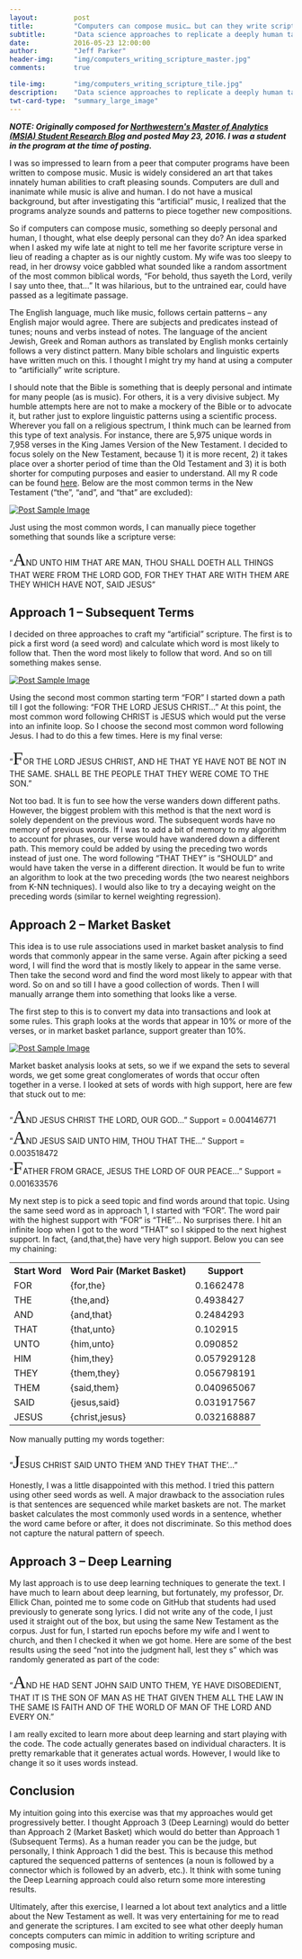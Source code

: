 ```yaml
---
layout:         post
title:          "Computers can compose music… but can they write scripture?"
subtitle:       "Data science approaches to replicate a deeply human task"
date:           2016-05-23 12:00:00
author:         "Jeff Parker"
header-img:     "img/computers_writing_scripture_master.jpg"
comments:       true

tile-img:       "img/computers_writing_scripture_tile.jpg"
description:    "Data science approaches to replicate a deeply human task"
twt-card-type:  "summary_large_image"
---
```


***NOTE: Originally composed for [Northwestern's Master of Analytics (MSIA) Student Research Blog](http://sites.northwestern.edu/msia/2017/05/23/computers-can-compose-music-but-can-they-write-scripture/) and posted May 23, 2016. I was a student in the program at the time of posting.***

<p>I was so impressed to learn from a peer that computer programs have been written to compose music. Music is widely considered an art that takes innately human abilities to craft pleasing sounds. Computers are dull and inanimate while music is alive and human. I do not have a musical background, but after investigating this “artificial” music, I realized that the programs analyze sounds and patterns to piece together new compositions.</p>

<p>So if computers can compose music, something so deeply personal and human, I thought, what else deeply personal can they do? An idea sparked when I asked my wife late at night to tell me her favorite scripture verse in lieu of reading a chapter as is our nightly custom. My wife was too sleepy to read, in her drowsy voice gabbled what sounded like a random assortment of the most common biblical words, “For behold, thus sayeth the Lord, verily I say unto thee, that…” It was hilarious, but to the untrained ear, could have passed as a legitimate passage.</p>

<p>The English language, much like music, follows certain patterns – any English major would agree. There are subjects and predicates instead of tunes; nouns and verbs instead of notes. The language of the ancient Jewish, Greek and Roman authors as translated by English monks certainly follows a very distinct pattern. Many bible scholars and linguistic experts have written much on this. I thought I might try my hand at using a computer to “artificially” write scripture.</p>

<p>I should note that the Bible is something that is deeply personal and intimate for many people (as is music). For others, it is a very divisive subject. My humble attempts here are not to make a mockery of the Bible or to advocate it, but rather just to explore linguistic patterns using a scientific process. Wherever you fall on a religious spectrum, I think much can be learned from this type of text analysis. For instance, there are 5,975 unique words in 7,958 verses in the King James Version of the New Testament. I decided to focus solely on the New Testament, because 1) it is more recent, 2) it takes place over a shorter period of time than the Old Testament and 3) it is both shorter for computing purposes and easier to understand. All my R code can be found <a href = "https://github.com/jeffreyxparker/scripture_analysis/tree/master">here</a>. Below are the most common terms in the New Testament (“the”, “and”, and “that” are excluded):</p>

<a href="#">
    <img src="{{ site.baseurl }}/img/computers_writing_scripture_img1.png" alt="Post Sample Image">
</a>
 
<p>Just using the most common words, I can manually piece together something that sounds like a scripture verse:</p>

<p>“<font face = "Old English Text MT" size = "6">A</font>ND UNTO HIM THAT ARE MAN, THOU SHALL DOETH ALL THINGS THAT WERE FROM THE LORD GOD, FOR THEY THAT ARE WITH THEM ARE THEY WHICH HAVE NOT, SAID JESUS” </p>

<h2>Approach 1 – Subsequent Terms</h2>

<p>I decided on three approaches to craft my “artificial” scripture. The first is to pick a first word (a seed word) and calculate which word is most likely to follow that. Then the word most likely to follow that word. And so on till something makes sense.</p>

<a href="#">
    <img src="{{ site.baseurl }}/img/computers_writing_scripture_img2.png" alt="Post Sample Image">
</a>
 
<p>Using the second most common starting term “FOR” I started down a path till I got the following: “FOR THE LORD JESUS CHRIST…” At this point, the most common word following CHRIST is JESUS which would put the verse into an infinite loop. So I choose the second most common word following Jesus. I had to do this a few times. Here is my final verse:</p>

<p>“<font face = "Old English Text MT" size = "6">F</font>OR THE LORD JESUS CHRIST, AND HE THAT YE HAVE NOT BE NOT IN THE SAME. SHALL BE THE PEOPLE THAT THEY WERE COME TO THE SON.”</p>

<p>Not too bad. It is fun to see how the verse wanders down different paths. However, the biggest problem with this method is that the next word is solely dependent on the previous word. The subsequent words have no memory of previous words. If I was to add a bit of memory to my algorithm to account for phrases, our verse would have wandered down a different path. This memory could be added by using the preceding two words instead of just one. The word following “THAT THEY” is “SHOULD” and would have taken the verse in a different direction. It would be fun to write an algorithm to look at the two preceding words (the two nearest neighbors from K-NN techniques). I would also like to try a decaying weight on the preceding words (similar to kernel weighting regression).</p>

<h2>Approach 2 – Market Basket</h2>

<p>This idea is to use rule associations used in market basket analysis to find words that commonly appear in the same verse. Again after picking a seed word, I will find the word that is mostly likely to appear in the same verse. Then take the second word and find the word most likely to appear with that word. So on and so till I have a good collection of words. Then I will manually arrange them into something that looks like a verse.</p>

<p>The first step to this is to convert my data into transactions and look at some rules. This graph looks at the words that appear in 10% or more of the verses, or in market basket parlance, support greater than 10%.</p>

<a href="#">
    <img src="{{ site.baseurl }}/img/computers_writing_scripture_img3.png" alt="Post Sample Image">
</a>
 
<p>Market basket analysis looks at sets, so we if we expand the sets to several words, we get some great conglomerates of words that occur often together in a verse. I looked at sets of words with high support, here are few that stuck out to me:</p>

“<font face = "Old English Text MT" size = "6">A</font>ND JESUS CHRIST THE LORD, OUR GOD…” Support = 0.004146771<br>
“<font face = "Old English Text MT" size = "6">A</font>ND JESUS SAID UNTO HIM, THOU THAT THE…” Support = 0.003518472<br>
“<font face = "Old English Text MT" size = "6">F</font>ATHER FROM GRACE, JESUS THE LORD OF OUR PEACE…” Support = 0.001633576<br>

<p>My next step is to pick a seed topic and find words around that topic. Using the same seed word as in approach 1, I started with “FOR”. The word pair with the highest support with “FOR” is “THE”… No surprises there. I hit an infinite loop when I got to the word “THAT” so I skipped to the next highest support. In fact, {and,that,the} have very high support. Below you can see my chaining:</p>

<table>
  <tr>
    <th>Start Word</th>
    <th>Word Pair (Market Basket)</th>
    <th>Support</th>
  </tr>
  <tr>
    <td>FOR</td>
    <td>{for,the}</td>
    <td>0.1662478</td>
  </tr>
  <tr>
    <td>THE</td>
    <td>{the,and}</td>
    <td>0.4938427</td>
  </tr>
  <tr>
    <td>AND</td>
    <td>{and,that}</td>
    <td>0.2484293</td>
  </tr>
  <tr>
    <td>THAT</td>
    <td>{that,unto}</td>
    <td>0.102915</td>
  </tr>
  <tr>
    <td>UNTO</td>
    <td>{him,unto}</td>
    <td>0.090852</td>
  </tr>
  <tr>
    <td>HIM</td>
    <td>{him,they}</td>
    <td>0.057929128</td>
  </tr>
  <tr>
    <td>THEY</td>
    <td>{them,they}</td>
    <td>0.056798191</td>
  </tr>
  <tr>
    <td>THEM</td>
    <td>{said,them}</td>
    <td>0.040965067</td>
  </tr>
  <tr>
    <td>SAID</td>
    <td>{jesus,said}</td>
    <td>0.031917567</td>
  </tr>
  <tr>
    <td>JESUS</td>
    <td>{christ,jesus}</td>
    <td>0.032168887</td>
  </tr>
</table>

<p>Now manually putting my words together:</p>

<p>“<font face = "Old English Text MT" size = "6">J</font>ESUS CHRIST SAID UNTO THEM ‘AND THEY THAT THE’…”</p>

<p>Honestly, I was a little disappointed with this method. I tried this pattern using other seed words as well. A major drawback to the association rules is that sentences are sequenced while market baskets are not. The market basket calculates the most commonly used words in a sentence, whether the word came before or after, it does not discriminate. So this method does not capture the natural pattern of speech.</p>

<h2>Approach 3 – Deep Learning</h2>

<p>My last approach is to use deep learning techniques to generate the text. I have much to learn about deep learning, but fortunately, my professor, Dr. Ellick Chan, pointed me to some code on GitHub that students had used previously to generate song lyrics. I did not write any of the code, I just used it straight out of the box, but using the same New Testament as the corpus. Just for fun, I started run epochs before my wife and I went to church, and then I checked it when we got home. Here are some of the best results using the seed “not into the judgment hall, lest they s” which was randomly generated as part of the code:</p>

<p>“<font face = "Old English Text MT" size = "6">A</font>ND HE HAD SENT JOHN SAID UNTO THEM, YE HAVE DISOBEDIENT, THAT IT IS THE SON OF MAN AS HE THAT GIVEN THEM ALL THE LAW IN THE SAME IS FAITH AND OF THE WORLD OF MAN OF THE LORD AND EVERY ON.”</p>

<p>I am really excited to learn more about deep learning and start playing with the code. The code actually generates based on individual characters. It is pretty remarkable that it generates actual words. However, I would like to change it so it uses words instead.</p>

<h2>Conclusion</h2>

<p>My intuition going into this exercise was that my approaches would get progressively better. I thought Approach 3 (Deep Learning) would do better than Approach 2 (Market Basket) which would do better than Approach 1 (Subsequent Terms). As a human reader you can be the judge, but personally, I think Approach 1 did the best. This is because this method captured the sequenced patterns of sentences (a noun is followed by a connector which is followed by an adverb, etc.). It think with some tuning the Deep Learning approach could also return some more interesting results.</p>

<p>Ultimately, after this exercise, I learned a lot about text analytics and a little about the New Testament as well. It was very entertaining for me to read and generate the scriptures. I am excited to see what other deeply human concepts computers can mimic in addition to writing scripture and composing music.</p>